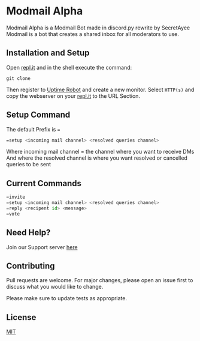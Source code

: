 # Modmail Alpha
Modmail Alpha is a Modmail Bot made in discord.py rewrite by SecretAyee
Modmail is a bot that creates a shared inbox for all moderators to use.

## Installation and Setup

Open [repl.it](https://repl.it/) and in the shell execute the command:
```
git clone
```
Then register to [Uptime Robot](https://uptimerobot.com/) and create a new monitor. Select `HTTP(s)` and copy the webserver on your [repl.it](https://repl.it/) to the URL Section.

## Setup Command

The default Prefix is `=`

```bash
=setup <incoming mail channel> <resolved queries channel>
```
Where incoming mail channel = the channel where you want to receive DMs
And where the resolved channel is where you want resolved or cancelled queries to be sent
## Current Commands

```python
=invite
=setup <incoming mail channel> <resolved queries channel>
=reply <recipent id> <message>
=vote
```

## Need Help?
Join our Support server [here]( https://discord.gg/jcKUHR8pV8)


## Contributing
Pull requests are welcome. For major changes, please open an issue first to discuss what you would like to change.

Please make sure to update tests as appropriate.

## License
[MIT](https://choosealicense.com/licenses/mit/)
